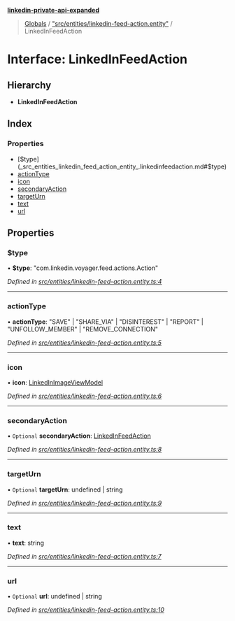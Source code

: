 **[linkedin-private-api-expanded](../README.md)**

> [Globals](../globals.md) / ["src/entities/linkedin-feed-action.entity"](../modules/_src_entities_linkedin_feed_action_entity_.md) / LinkedInFeedAction

# Interface: LinkedInFeedAction

## Hierarchy

* **LinkedInFeedAction**

## Index

### Properties

* [$type](_src_entities_linkedin_feed_action_entity_.linkedinfeedaction.md#$type)
* [actionType](_src_entities_linkedin_feed_action_entity_.linkedinfeedaction.md#actiontype)
* [icon](_src_entities_linkedin_feed_action_entity_.linkedinfeedaction.md#icon)
* [secondaryAction](_src_entities_linkedin_feed_action_entity_.linkedinfeedaction.md#secondaryaction)
* [targetUrn](_src_entities_linkedin_feed_action_entity_.linkedinfeedaction.md#targeturn)
* [text](_src_entities_linkedin_feed_action_entity_.linkedinfeedaction.md#text)
* [url](_src_entities_linkedin_feed_action_entity_.linkedinfeedaction.md#url)

## Properties

### $type

•  **$type**: \"com.linkedin.voyager.feed.actions.Action\"

*Defined in [src/entities/linkedin-feed-action.entity.ts:4](https://github.com/khanhtranngoccva/linkedin-private-api/blob/a197b9e/src/entities/linkedin-feed-action.entity.ts#L4)*

___

### actionType

•  **actionType**: \"SAVE\" \| \"SHARE\_VIA\" \| \"DISINTEREST\" \| \"REPORT\" \| \"UNFOLLOW\_MEMBER\" \| \"REMOVE\_CONNECTION\"

*Defined in [src/entities/linkedin-feed-action.entity.ts:5](https://github.com/khanhtranngoccva/linkedin-private-api/blob/a197b9e/src/entities/linkedin-feed-action.entity.ts#L5)*

___

### icon

•  **icon**: [LinkedInImageViewModel](_src_entities_linkedin_image_view_model_entity_.linkedinimageviewmodel.md)

*Defined in [src/entities/linkedin-feed-action.entity.ts:6](https://github.com/khanhtranngoccva/linkedin-private-api/blob/a197b9e/src/entities/linkedin-feed-action.entity.ts#L6)*

___

### secondaryAction

• `Optional` **secondaryAction**: [LinkedInFeedAction](_src_entities_linkedin_feed_action_entity_.linkedinfeedaction.md)

*Defined in [src/entities/linkedin-feed-action.entity.ts:8](https://github.com/khanhtranngoccva/linkedin-private-api/blob/a197b9e/src/entities/linkedin-feed-action.entity.ts#L8)*

___

### targetUrn

• `Optional` **targetUrn**: undefined \| string

*Defined in [src/entities/linkedin-feed-action.entity.ts:9](https://github.com/khanhtranngoccva/linkedin-private-api/blob/a197b9e/src/entities/linkedin-feed-action.entity.ts#L9)*

___

### text

•  **text**: string

*Defined in [src/entities/linkedin-feed-action.entity.ts:7](https://github.com/khanhtranngoccva/linkedin-private-api/blob/a197b9e/src/entities/linkedin-feed-action.entity.ts#L7)*

___

### url

• `Optional` **url**: undefined \| string

*Defined in [src/entities/linkedin-feed-action.entity.ts:10](https://github.com/khanhtranngoccva/linkedin-private-api/blob/a197b9e/src/entities/linkedin-feed-action.entity.ts#L10)*
